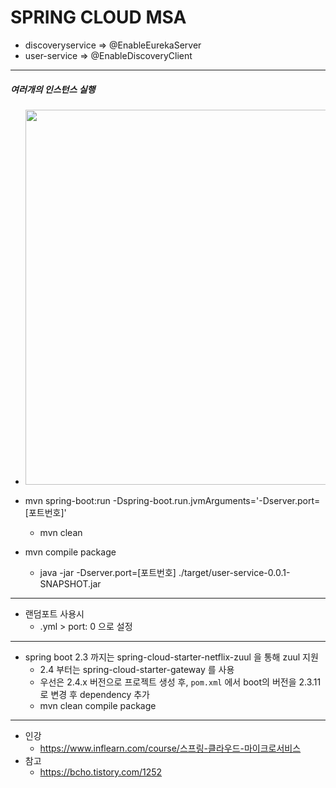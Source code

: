 # SPRING CLOUD MSA

* discoveryservice => @EnableEurekaServer
* user-service => @EnableDiscoveryClient

---
##### 여러개의 인스턴스 실행
* <img width="600" src="https://user-images.githubusercontent.com/53853730/136024443-62772958-6e09-426b-b81c-463d1693d751.png">
 
* mvn spring-boot:run -Dspring-boot.run.jvmArguments='-Dserver.port=[포트번호]'
  * mvn clean
* mvn compile package
  * java -jar -Dserver.port=[포트번호] ./target/user-service-0.0.1-SNAPSHOT.jar
---
* 랜덤포트 사용시
  * .yml > port: 0 으로 설정

---
* spring boot 2.3 까지는 spring-cloud-starter-netflix-zuul 을 통해 zuul 지원
  * 2.4 부터는 spring-cloud-starter-gateway 를 사용
  * 우선은 2.4.x 버전으로 프로젝트 생성 후, `pom.xml` 에서 boot의 버전을 2.3.11 로 변경 후 dependency 추가
  * mvn clean compile package   
---
* 인강
  * https://www.inflearn.com/course/스프링-클라우드-마이크로서비스
* 참고
  * https://bcho.tistory.com/1252
